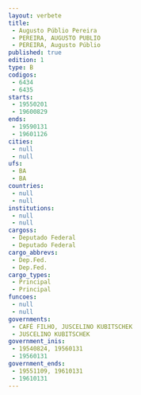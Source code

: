 ```yaml
---
layout: verbete
title:
 - Augusto Públio Pereira
 - PEREIRA, AUGUSTO PUBLIO
 - PEREIRA, Augusto Públio
published: true
edition: 1  
type: B
codigos: 
 - 6434
 - 6435
starts: 
 - 19550201
 - 19600829
ends: 
 - 19590131
 - 19601126
cities: 
 - null 
 - null 
ufs: 
 - BA
 - BA
countries: 
 - null 
 - null 
institutions: 
 - null 
 - null 
cargoss: 
 - Deputado Federal
 - Deputado Federal
cargo_abbrevs: 
 - Dep.Fed.
 - Dep.Fed.
cargo_types: 
 - Principal
 - Principal
funcoes: 
 - null 
 - null 
governments: 
 - CAFÉ FILHO, JUSCELINO KUBITSCHEK
 - JUSCELINO KUBITSCHEK
government_inis: 
 - 19540824, 19560131
 - 19560131
government_ends: 
 - 19551109, 19610131
 - 19610131
---
```


